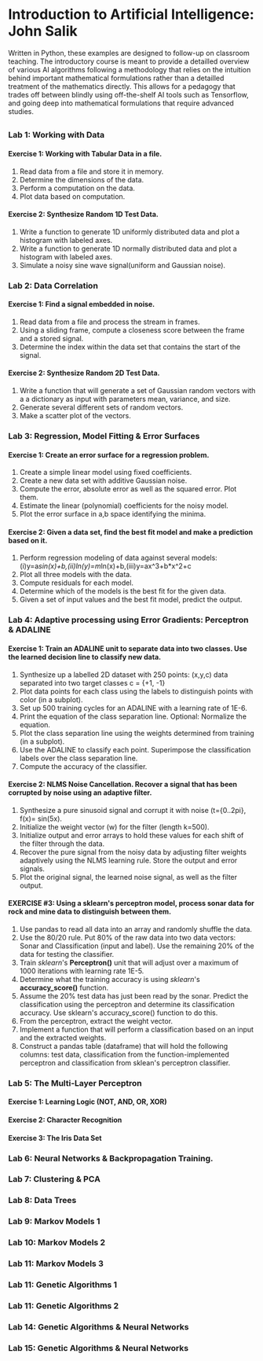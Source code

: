# Introduction to Artificial Intelligence: John Salik
Written in Python, these examples are designed to follow-up on classroom teaching.  The introductory course is meant to provide a detailled overview of various AI algorithms following a methodology that relies on the intuition behind important mathematical formulations rather than a detailled treatment of the mathematics directly.  This allows for a pedagogy that trades off between blindly using off-the-shelf AI tools such as Tensorflow, and going deep into mathematical formulations that require advanced studies.
## 

### Lab 1: Working with Data
#### Exercise 1: Working with Tabular Data in a file.
1. Read data from a file and store it in memory.
2. Determine the dimensions of the data.
3. Perform a computation on the data.
4. Plot data based on computation.
#### Exercise 2: Synthesize Random 1D Test Data.
1. Write a function to generate 1D uniformly distributed data and plot a histogram with labeled axes.
2. Write a function to generate 1D normally distributed data and plot a histogram with labeled axes.
3. Simulate a noisy sine wave signal(uniform and Gaussian noise).
### Lab 2: Data Correlation
#### Exercise 1: Find a signal embedded in noise.
1. Read data from a file and process the stream in frames.
2. Using a sliding frame, compute a closeness score between the frame and a stored signal.
3. Determine the index within the data set that contains the start of the signal.
#### Exercise 2: Synthesize Random 2D Test Data.
1. Write a function that will generate a set of Gaussian random vectors with a a dictionary as input with parameters mean, variance, and size.
2. Generate several different sets of random vectors.
3. Make a scatter plot of the vectors.
### Lab 3: Regression, Model Fitting & Error Surfaces
#### Exercise 1: Create an error surface for a regression problem.
1. Create a simple linear model using fixed coefficients.
2. Create a new data set with additive Gaussian noise.
3. Compute the error, absolute error as well as the squared error. Plot them.
4. Estimate the linear (polynomial) coefficients for the noisy model.
5. Plot the error surface in a,b space identifying the minima.
#### Exercise 2: Given a data set, find the best fit model and make a prediction based on it.
1. Perform regression modeling of data against several models: (i)y=a*sin(x)+b,(ii)ln(y)=m*ln(x)+b,(iii)y=ax^3+b*x^2+c
2. Plot all three models with the data.
3. Compute residuals for each model.
4. Determine which of the models is the best fit for the given data.
5. Given a set of input values and the best fit model, predict the output.
### Lab 4: Adaptive processing using Error Gradients: Perceptron & ADALINE
#### Exercise 1: Train an ADALINE unit to separate data into two classes.  Use the learned decision line to classify new data.
1. Synthesize up a labelled 2D dataset with 250 points: (x,y,c) data separated into two target classes c = {+1, -1}
2. Plot data points for each class using the labels to distinguish points with color (in a subplot).
3. Set up 500 training cycles for an ADALINE with a learning rate of 1E-6.
4. Print the equation of the class separation line.  Optional: Normalize the equation.
5. Plot the class separation line using the weights determined from training (in a subplot).
6. Use the ADALINE to classify each point.  Superimpose the classification labels over the class separation line.
7. Compute the accuracy of the classifier.
#### Exercise 2: NLMS Noise Cancellation. Recover a signal that has been corrupted by noise using an adaptive filter.
1. Synthesize a pure sinusoid signal and corrupt it with noise (t={0..2pi}, f(x)= sin(5x).
2. Initialize the weight vector (w) for the filter (length k=500).
3. Initialize output and error arrays to hold these values for each shift of the filter through the data.
4. Recover the pure signal from the noisy data by adjusting filter weights adaptively using the NLMS learning rule. Store the output and error signals.
5. Plot the original signal, the learned noise signal, as well as the filter output.
#### EXERCISE #3: Using a sklearn's perceptron model, process sonar data for rock and mine data to distinguish between them.
1. Use pandas to read all data into an array and randomly shuffle the data.
2. Use the 80/20 rule. Put 80% of the raw data into two data vectors: Sonar and Classification (input and label). Use the remaining 20% of the data for testing the classifier.
3. Train _sklearn_'s **Perceptron()** unit that will adjust over a maximum of 1000 iterations with learning rate 1E-5.
4.  Determine what the training accuracy is using _sklearn_'s **accuracy_score()** function.
5.  Assume the 20% test data has just been read by the sonar.  Predict the classification using the perceptron and determine its classification accuracy.  Use sklearn's accuracy_score() function to do this.
6. From the perceptron, extract the weight vector.
7. Implement a function that will perform a classification based on an input and the extracted weights.
8. Construct a pandas table (dataframe) that will hold the following columns: test data, classification from the function-implemented perceptron and classification from sklean's perceptron classifier.
### Lab 5: The Multi-Layer Perceptron
#### Exercise 1: Learning Logic (NOT, AND, OR, XOR)

#### Exercise 2: Character Recognition

#### Exercise 3: The Iris Data Set
### Lab 6: Neural Networks & Backpropagation Training.
### Lab 7: Clustering & PCA
### Lab 8: Data Trees 
### Lab 9: Markov Models 1
### Lab 10: Markov Models 2
### Lab 11: Markov Models 3
### Lab 11: Genetic Algorithms 1
### Lab 11: Genetic Algorithms 2
### Lab 14: Genetic Algorithms & Neural Networks
### Lab 15: Genetic Algorithms & Neural Networks

